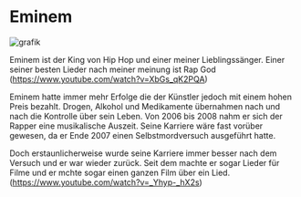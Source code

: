 
# Eminem 

![grafik](https://user-images.githubusercontent.com/110893008/183616287-786f5abd-2b39-4ed2-91e2-eab99cf1aa72.png)

Eminem ist der King von Hip Hop und einer meiner Lieblingssänger. Einer seiner besten Lieder nach meiner meinung ist Rap God 
(https://www.youtube.com/watch?v=XbGs_qK2PQA)

Eminem hatte immer mehr Erfolge die der Künstler jedoch mit einem hohen Preis bezahlt. Drogen, Alkohol und Medikamente übernahmen nach und nach die Kontrolle über sein Leben. Von 2006 bis 2008 nahm er sich der Rapper eine musikalische Auszeit. Seine Karriere wäre fast vorüber gewesen, da er Ende 2007 einen Selbstmordversuch ausgeführt hatte.

Doch erstaunlicherweise wurde seine Karriere immer besser nach dem Versuch und er war wieder zurück. Seit dem machte er sogar Lieder für Filme und er mchte sogar einen ganzen Film über ein Lied. (https://www.youtube.com/watch?v=_Yhyp-_hX2s)





